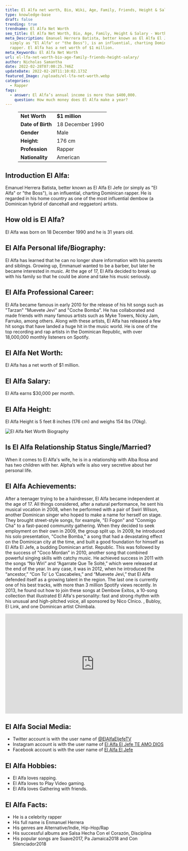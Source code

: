 ```yaml
---
title: El Alfa net worth, Bio, Wiki, Age, Family, Friends, Height & Salary
type: knowledge-base
draft: false
trending: true
trendname: El Alfa Net Worth
seo_title: El Alfa Net Worth, Bio, Age, Family, Height & Salary - WorthKnow
meta_Description: Emanuel Herrera Batista, better known as El Alfa El Jefe (or
  simply as "El Alfa" or "the Boss"), is an influential, charting Dominican
  rapper. El Alfa has a net worth of $1 million.
meta_Keywords: El Alfa Net Worth
url: el-lfa-net-worth-bio-age-family-friends-height-salary/
author: Nicholas Samantha
date: 2022-02-28T07:00:25.746Z
updateDate: 2022-02-28T11:10:02.173Z
featured_Image: /uploads/el-lfa-net-worth.webp
categories:
  - Rapper
faqs:
  - answer: El Alfa’s annual income is more than $400,000.
    question: How much money does El Alfa make a year?
---
```

<figure class="wp-block-table is-style-stripes">
  <table>
    <tbody>
      <tr>
        <td>
          <strong>Net Worth</strong>
        </td>
        <td>
          <strong>$1 million</strong>
        </td>
      </tr>
      <tr>
        <td>
          <strong>Date of Birth</strong>
        </td>
        <td>18 December 1990</td>
      </tr>
      <tr>
        <td>
          <strong>Gender</strong>
        </td>
        <td>Male</td>
      </tr>
      <tr>
        <td>
          <strong>Height:</strong>
        </td>
        <td>176 cm</td>
      </tr>
      <tr>
        <td>
          <strong>Profession</strong>
        </td>
        <td>Rapper</td>
      </tr>
      <tr>
        <td>
          <strong>Nationality</strong>
        </td>
        <td>American</td>
      </tr>
    </tbody>
  </table>
</figure>

## **Introduction El Alfa:**

Emanuel Herrera Batista, better known as El Alfa El Jefe (or simply as "El Alfa" or "the Boss"), is an influential, charting Dominican rapper. He is regarded in his home country as one of the most influential dembow (a Dominican hybrid of dancehall and reggaeton) artists.

## **How old is El Alfa?**

El Alfa was born on 18 December 1990 and he is 31 years old.

## **El Alfa Personal life/Biography:**

El Alfa has learned that he can no longer share information with his parents and siblings. Growing up, Emmanuel wanted to be a barber, but later he became interested in music. At the age of 17, El Alfa decided to break up with his family so that he could be alone and take his music seriously.

## **El Alfa Professional Career:**

El Alfa became famous in early 2010 for the release of his hit songs such as "Tarzan" "Muevete Jevi" and "Coche Bomba". He has collaborated and made friends with many famous artists such as Myke Towers, Nicky Jam, Farruko, among others. Along with these artists, El Alfa has released a few hit songs that have landed a huge hit in the music world. He is one of the top recording and rap artists in the Dominican Republic, with over 18,000,000 monthly listeners on Spotify.

## **El Alfa Net Worth:**

El Alfa has a net worth of $1 million.

## **El Alfa Salary:**

El Alfa earns $30,000 per month.

## **El Alfa Height:**

El Alfa Height is 5 feet 8 inches (176 cm) and weighs 154 lbs (70kg).

![El Alfa Net Worth Biography](/uploads/el-lfa-net-worth-biography.webp)

## **Is El Alfa Relationship Status Single/Married?**

When it comes to El Alfa's wife, he is in a relationship with Alba Rosa and has two children with her. Alpha’s wife is also very secretive about her personal life.

## **El Alfa Achievements:**

After a teenager trying to be a hairdresser, El Alfa became independent at the age of 17. All things considered, after a natural performance, he sent his musical vocation in 2008, when he performed with a pair of Swirl Wilson, another Dominican singer who hoped to make a name for herself on stage. They brought street-style songs, for example, "El Fogon" and "Conmigo Cha" to a fast-paced community gathering. When they decided to seek employment on their own in 2009, the group split up. In 2009, he introduced his solo presentation, "Coche Bomba," a song that had a devastating effect on the Dominican city at the time, and built a good foundation for himself as El Alfa El Jefe, a budding Dominican artist. Republic. This was followed by the success of "Coco Mordan" in 2010, another song that combined powerful singing skills with catchy music. He achieved success in 2011 with the songs “No Wiri” and “Agarrate Que Te Solté,” which were released at the end of the year. In any case, it was in 2012, when he introduced the “ancestor,” “Con To’ Lo ’Cascabeles,” and “Muevete Jevi,” that El Alfa defended itself as a growing talent in the region. The last one is currently one of his best tracks, with more than 3 million Spotify views recently. In 2013, he found out how to join these songs at Dembow Exitos, a 10-song collection that illustrated El Alfa's personality: fast and strong rhythm with his unusual and high-pitched voice, all sponsored by Nico Clnico. , Bubloy, El Link, and one Dominican artist Chimbala.

<iframe width="560" height="315" src="https://www.youtube.com/embed/con3gKpjrDU" title="YouTube video player" frameborder="0" allow="accelerometer; autoplay; clipboard-write; encrypted-media; gyroscope; picture-in-picture" allowfullscreen></iframe>

## **El Alfa Social Media:**

* Twitter account is with the user name of <a href="https://twitter.com/elalfaeljefetv" rel="nofollow">@ElAlfaEljefeTV</a>[](https://twitter.com/TheAmandaGorman)
* Instagram account is with the user name of <a href="https://www.instagram.com/elalfaeljefe" rel="nofollow">El Alfa El Jefe TE AMO DIOS</a>[](https://www.instagram.com/amandascgorman/)
* Facebook account is with the user name of <a href="https://www.facebook.com/ElAlfaElJefeTv/" rel="nofollow">El Alfa El Jefe</a>

## **El Alfa Hobbies:**

* El Alfa loves rapping.
* El Alfa loves to Play Video gaming.
* El Alfa loves Gathering with friends.

## **El Alfa Facts:**

* He is a celebrity rapper
* His full name is Enmanuel Herrera
* His genres are Alternative/Indie, Hip-Hop/Rap
* His successful albums are Salsa Hecha Con el Corazón, Disciplina
* His popular songs are Suave2017, Pa Jamaica2018 and Con Silenciador2018